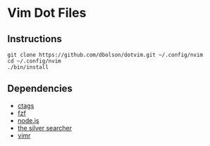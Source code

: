# Vim Dot Files

## Instructions

```
git clone https://github.com/dbolson/dotvim.git ~/.config/nvim
cd ~/.config/nvim
./bin/install
```

## Dependencies

* [ctags](https://github.com/universal-ctags/ctags)
* [fzf](https://github.com/junegunn/fzf)
* [node.js](https://nodejs.org/en/)
* [the silver searcher](https://github.com/ggreer/the_silver_searcher)
* [vimr](http://vimr.org/)
